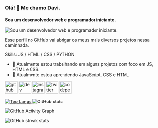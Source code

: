 ### Olá! :wave: Me chamo Davi.
#### Sou um desenvolvedor web e programador iniciante.
![Sou um desenvolvedor web e programador iniciante.](https://assets.entrepreneur.com/content/3x2/2000/1599084192-Ent-CodingBundle.jpg)

Esse perfil no GitHub vai abrigar os meus mais diversos projetos nessa caminhada.

Skills: JS / HTML / CSS / PYTHON

- 🔭 Atualmente estou trabalhando em alguns projetos com foco em JS, HTML e CSS. 
- 🌱 Atualmente estou aprendendo JavaScript, CSS e HTML 


[<img src='https://cdn.jsdelivr.net/npm/simple-icons@3.0.1/icons/github.svg' alt='github' height='40'>](https://github.com/davibc)  [<img src='https://cdn.jsdelivr.net/npm/simple-icons@3.0.1/icons/dev-dot-to.svg' alt='dev' height='40'>](https://dev.to/davibc)  [<img src='https://cdn.jsdelivr.net/npm/simple-icons@3.0.1/icons/instagram.svg' alt='instagram' height='40'>](https://www.instagram.com/costadavib/)  [<img src='https://cdn.jsdelivr.net/npm/simple-icons@3.0.1/icons/twitter.svg' alt='twitter' height='40'>](https://twitter.com/costabdavi)  [<img src='https://cdn.jsdelivr.net/npm/simple-icons@3.0.1/icons/codepen.svg' alt='codepen' height='40'>](https://codepen.io/davibc)  

[![Top Langs](https://github-readme-stats.vercel.app/api/top-langs/?username=davibc)](https://github.com/anuraghazra/github-readme-stats) ![GitHub stats](https://github-readme-stats.vercel.app/api?username=davibc&show_icons=true&count_private=true)  

![GitHub Activity Graph](https://activity-graph.herokuapp.com/graph?username=davibc)  

![GitHub streak stats](https://github-readme-streak-stats.herokuapp.com/?user=davibc)  

